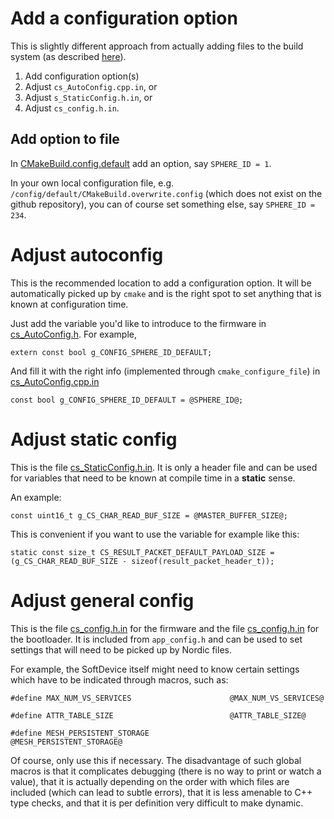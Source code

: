 # Add a configuration option

This is slightly different approach from actually adding files to the build system (as described [here](ADD_BUILD_SUPPORT.md)).

1. Add configuration option(s)
2. Adjust `cs_AutoConfig.cpp.in`, or
3. Adjust `s_StaticConfig.h.in`, or
4. Adjust `cs_config.h.in`.

## Add option to file

In [CMakeBuild.config.default](../../source/conf/cmake/CMakeBuild.config.default) add an option, say `SPHERE_ID = 1`.

In your own local configuration file, e.g. `/config/default/CMakeBuild.overwrite.config` (which does not exist on the github repository), you can of course set something else, say `SPHERE_ID = 234`.

# Adjust autoconfig

This is the recommended location to add a configuration option. It will be automatically picked up by `cmake` and is the right spot to set anything that is known
at configuration time.

Just add the variable you'd like to introduce to the firmware in [cs_AutoConfig.h](../../source/include/cfg/cs_AutoConfig.h). For example,

```
extern const bool g_CONFIG_SPHERE_ID_DEFAULT;
```

And fill it with the right info (implemented through `cmake_configure_file`) in [cs_AutoConfig.cpp.in](../../source/src/cfg/cs_AutoConfig.cpp.in)

```
const bool g_CONFIG_SPHERE_ID_DEFAULT = @SPHERE_ID@;
```

# Adjust static config

This is the file [cs_StaticConfig.h.in](../../source/include/cfg/cs_StaticConfig.h.in). It is only a header file and can be used for variables that need to be known at compile time in a **static** sense.

An example:

```
const uint16_t g_CS_CHAR_READ_BUF_SIZE = @MASTER_BUFFER_SIZE@;
```

This is convenient if you want to use the variable for example like this:

```
static const size_t CS_RESULT_PACKET_DEFAULT_PAYLOAD_SIZE = (g_CS_CHAR_READ_BUF_SIZE - sizeof(result_packet_header_t));
```

# Adjust general config

This is the file [cs_config.h.in](../../source/include/third/nrf/cs_config.h.in) for the firmware and the file [cs_config.h.in](../../source/bootloader/cs_config.h.in) for the bootloader. It is included from `app_config.h` and can be used to set settings that will need to be picked up by Nordic files.

For example, the SoftDevice itself might need to know certain settings which have to be indicated through macros, such as:

```
#define MAX_NUM_VS_SERVICES                      @MAX_NUM_VS_SERVICES@

#define ATTR_TABLE_SIZE                          @ATTR_TABLE_SIZE@

#define MESH_PERSISTENT_STORAGE                  @MESH_PERSISTENT_STORAGE@
```

Of course, only use this if necessary. The disadvantage of such global macros is that it complicates debugging (there is no way to print or watch a value), that it is actually depending on the order with which files are included (which can lead to subtle errors), that it is less amenable to C++ type checks, and that it is per definition very difficult to make dynamic. 
